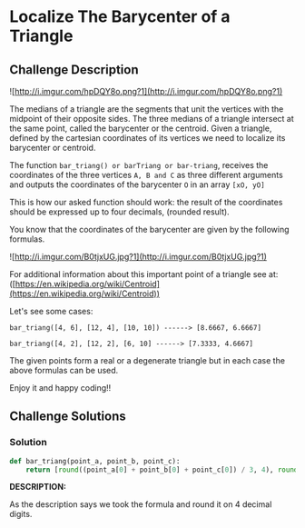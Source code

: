 # Localize The Barycenter of a Triangle

## Challenge Description


![http://i.imgur.com/hpDQY8o.png?1](http://i.imgur.com/hpDQY8o.png?1)

The medians of a triangle are the segments that unit the vertices with the midpoint of their opposite sides.
The three medians of a triangle intersect at the same point, called the barycenter or the centroid.
Given a triangle, defined by the cartesian coordinates of its vertices we need to localize its barycenter or centroid.

The function `bar_triang() or barTriang or bar-triang`, receives the coordinates of the three vertices `A, B and C`  as three different arguments and outputs the coordinates of the barycenter `O` in an array `[xO, yO]`

This is how our asked function should work:
the result of the coordinates should be expressed up to four decimals, (rounded result).

You know that the coordinates of the barycenter are given by the following formulas.

![http://i.imgur.com/B0tjxUG.jpg?1](http://i.imgur.com/B0tjxUG.jpg?1)

For additional information about this important point of a triangle see at: ([https://en.wikipedia.org/wiki/Centroid](https://en.wikipedia.org/wiki/Centroid))

Let's see some cases:

```
bar_triang([4, 6], [12, 4], [10, 10]) ------> [8.6667, 6.6667]

bar_triang([4, 2], [12, 2], [6, 10] ------> [7.3333, 4.6667]

```

The given points form a real or a degenerate triangle but in each case the above formulas can be used.

Enjoy it and happy coding!!

## Challenge Solutions


### Solution


```python
def bar_triang(point_a, point_b, point_c):
    return [round((point_a[0] + point_b[0] + point_c[0]) / 3, 4), round((point_a[1] + point_b[1] + point_c[1]) / 3, 4)]
```

**DESCRIPTION:**

As the description says we took the formula and round it on 4 decimal digits.